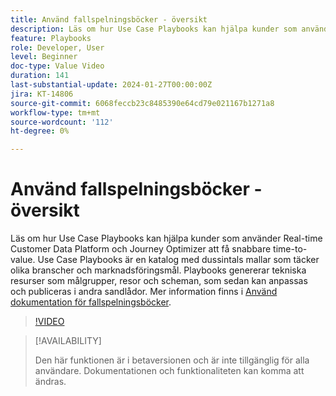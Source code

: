 ```yaml
---
title: Använd fallspelningsböcker - översikt
description: Läs om hur Use Case Playbooks kan hjälpa kunder som använder Real-time Customer Data Platform och Journey Optimizer att få snabbare time-to-value.
feature: Playbooks
role: Developer, User
level: Beginner
doc-type: Value Video
duration: 141
last-substantial-update: 2024-01-27T00:00:00Z
jira: KT-14806
source-git-commit: 6068feccb23c8485390e64cd79e021167b1271a8
workflow-type: tm+mt
source-wordcount: '112'
ht-degree: 0%

---
```



# Använd fallspelningsböcker - översikt

Läs om hur Use Case Playbooks kan hjälpa kunder som använder Real-time Customer Data Platform och Journey Optimizer att få snabbare time-to-value. Use Case Playbooks är en katalog med dussintals mallar som täcker olika branscher och marknadsföringsmål. Playbooks genererar tekniska resurser som målgrupper, resor och scheman, som sedan kan anpassas och publiceras i andra sandlådor. Mer information finns i [Använd dokumentation för fallspelningsböcker](https://experienceleague.adobe.com/docs/experience-platform/use-case-playbooks/playbooks/overview.html).

>[!VIDEO](https://video.tv.adobe.com/v/3426896/?learn=on)

>[!AVAILABILITY]
>
>Den här funktionen är i betaversionen och är inte tillgänglig för alla användare. Dokumentationen och funktionaliteten kan komma att ändras.